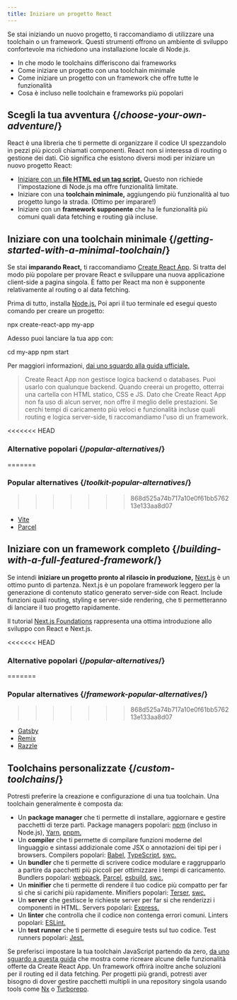 ```yaml
---
title: Iniziare un progetto React
---
```


<Intro>

Se stai iniziando un nuovo progetto, ti raccomandiamo di utilizzare una toolchain o un framework. Questi strumenti offrono un ambiente di sviluppo confortevole ma richiedono una installazione locale di Node.js.

</Intro>

<YouWillLearn>

* In che modo le toolchains differiscono dai frameworks
* Come iniziare un progetto con una toolchain minimale
* Come iniziare un progetto con un framework che offre tutte le funzionalità
* Cosa è incluso nelle toolchain e frameworks più popolari

</YouWillLearn>

## Scegli la tua avventura {/*choose-your-own-adventure*/}

React è una libreria che ti permette di organizzare il codice UI spezzandolo in pezzi più piccoli chiamati componenti. React non si interessa di routing o gestione dei dati. Ciò significa che esistono diversi modi per iniziare un nuovo progetto React:

* [Iniziare con un **file HTML ed un tag script.**](/learn/add-react-to-a-website) Questo non richiede l'impostazione di Node.js ma offre funzionalità limitate.
* Iniziare con una **toolchain minimale,** aggiungendo più funzionalità al tuo progetto lungo la strada. (Ottimo per imparare!)
* Iniziare con un **framework supponente** che ha le funzionalità più comuni quali data fetching e routing già incluse.

## Iniziare con una toolchain minimale {/*getting-started-with-a-minimal-toolchain*/}

Se stai **imparando React,** ti raccomandiamo [Create React App](https://create-react-app.dev/). Si tratta del modo più popolare per provare React e sviluppare una nuova applicazione client-side a pagina singola. È fatto per React ma non è supponente relativamente al routing o al data fetching.

Prima di tutto, installa [Node.js.](https://nodejs.org/en/) Poi apri il tuo terminale ed esegui questo comando per creare un progetto:

<TerminalBlock>

npx create-react-app my-app

</TerminalBlock>

Adesso puoi lanciare la tua app con:

<TerminalBlock>

cd my-app
npm start

</TerminalBlock>

Per maggiori informazioni, [dai uno sguardo alla guida ufficiale.](https://create-react-app.dev/docs/getting-started)

> Create React App non gestisce logica backend o databases. Puoi usarlo con qualunque backend. Quando creerai un progetto, otterrai una cartella con HTML statico, CSS e JS. Dato che Create React App non fa uso di alcun server, non offre il meglio delle prestazioni. Se cerchi tempi di caricamento più veloci e funzionalità incluse quali routing e logica server-side, ti raccomandiamo l'uso di un framework.

<<<<<<< HEAD
### Alternative popolari {/*popular-alternatives*/}
=======
### Popular alternatives {/*toolkit-popular-alternatives*/}
>>>>>>> 868d525a74b717a10e0f61bb576213e133aa8d07

* [Vite](https://vitejs.dev/guide/)
* [Parcel](https://parceljs.org/getting-started/webapp/)

## Iniziare con un framework completo {/*building-with-a-full-featured-framework*/}

Se intendi **iniziare un progetto pronto al rilascio in produzione,** [Next.js](https://nextjs.org/) è un ottimo punto di partenza. Next.js è un popolare framework leggero per la generazione di contenuto statico generato server-side con React. Include funzioni quali routing, styling e server-side rendering, che ti permetteranno di lanciare il tuo progetto rapidamente.

Il tutorial [Next.js Foundations](https://nextjs.org/learn/foundations/about-nextjs) rappresenta una ottima introduzione allo sviluppo con React e Next.js.

<<<<<<< HEAD
### Alternative popolari {/*popular-alternatives*/}
=======
### Popular alternatives {/*framework-popular-alternatives*/}
>>>>>>> 868d525a74b717a10e0f61bb576213e133aa8d07

* [Gatsby](https://www.gatsbyjs.org/)
* [Remix](https://remix.run/)
* [Razzle](https://razzlejs.org/)

## Toolchains personalizzate {/*custom-toolchains*/}

Potresti preferire la creazione e configurazione di una tua toolchain. Una toolchain generalmente è composta da:

* Un **package manager** che ti permette di installare, aggiornare e gestire pacchetti di terze parti. Package managers popolari: [npm](https://www.npmjs.com/) (incluso in Node.js), [Yarn](https://yarnpkg.com/), [pnpm.](https://pnpm.io/)
* Un **compiler** che ti permette di compilare funzioni moderne del linguaggio e sintassi addizionale come JSX o annotazioni dei tipi per i browsers. Compilers popolari: [Babel](https://babeljs.io/), [TypeScript](https://www.typescriptlang.org/), [swc.](https://swc.rs/)
* Un **bundler** che ti permette di scrivere codice modulare e raggrupparlo a partire da pacchetti più piccoli per ottimizzare i tempi di caricamento. Bundlers popolari: [webpack](https://webpack.js.org/), [Parcel](https://parceljs.org/), [esbuild](https://esbuild.github.io/), [swc.](https://swc.rs/)
* Un **minifier** che ti permette di rendere il tuo codice più compatto per far sì che si carichi più rapidamente. Minifiers popolari: [Terser](https://terser.org/), [swc.](https://swc.rs/)
* Un **server** che gestisce le richieste server per far si che renderizzi i componenti in HTML. Servers popolari: [Express.](https://expressjs.com/)
* Un **linter** che controlla che il codice non contenga errori comuni. Linters popolari: [ESLint.](https://eslint.org/)
* Un **test runner** che ti permette di eseguire tests sul tuo codice. Test runners popolari: [Jest.](https://jestjs.io/)

Se preferisci impostare la tua toolchain JavaScript partendo da zero, [da uno sguardo a questa guida](https://blog.usejournal.com/creating-a-react-app-from-scratch-f3c693b84658) che mostra come ricreare alcune delle funzionalità offerte da Create React App. Un framework offrirà inoltre anche soluzioni per il routing ed il data fetching. Per progetti più grandi, potresti aver bisogno di dover gestire pacchetti multipli in una repository singola usando tools come [Nx](https://nx.dev/react) o [Turborepo](https://turborepo.org/).

